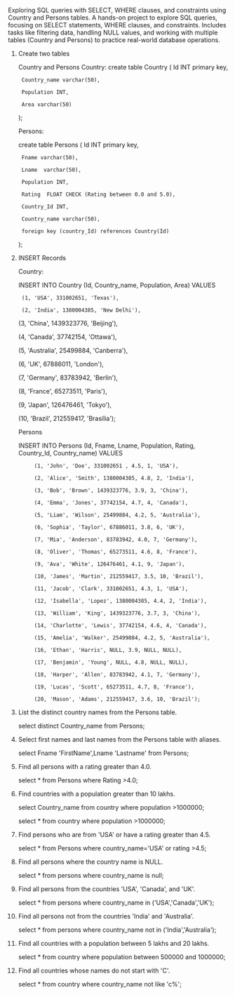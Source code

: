Exploring SQL queries with SELECT, WHERE clauses, and constraints using Country and Persons tables.
A hands-on project to explore SQL queries, focusing on SELECT statements, WHERE clauses, and constraints. Includes tasks like filtering data, handling NULL values, and working with multiple tables (Country and Persons) to practice real-world database operations.

1. Create two tables
   
   Country and Persons
   Country:
     create table Country 
      (
	      Id INT primary key,
   
        Country_name varchar(50),

        Population INT,
   
        Area varchar(50)   
      );
   
   Persons:
   
      create table Persons
         (
	      Id INT primary key,
     
        Fname varchar(50),
      
        Lname  varchar(50),
   
        Population INT,
   
        Rating  FLOAT CHECK (Rating between 0.0 and 5.0),
   
        Country_Id INT,
   
        Country_name varchar(50),
   
        foreign key (country_Id) references Country(Id)
      );
   
2. INSERT Records
   
    Country:
   
    INSERT INTO Country (Id, Country_name, Population, Area) VALUES
   
        (1, 'USA', 331002651, 'Texas'),
   
        (2, 'India', 1380004385, 'New Delhi'),
   
   	(3, 'China', 1439323776, 'Beijing'),
   
	(4, 'Canada', 37742154, 'Ottawa'),
   
	(5, 'Australia', 25499884, 'Canberra'),

	(6, 'UK', 67886011, 'London'),

	(7, 'Germany', 83783942, 'Berlin'),
   
	(8, 'France', 65273511, 'Paris'),
   
	(9, 'Japan', 126476461, 'Tokyo'),
   
	(10, 'Brazil', 212559417, 'Brasília');
   
   Persons
   
    INSERT INTO Persons (Id, Fname, Lname, Population, Rating, Country_Id, Country_name) VALUES
   
			(1, 'John', 'Doe', 331002651 , 4.5, 1, 'USA'),
     
			(2, 'Alice', 'Smith', 1380004385, 4.8, 2, 'India'),
   
			(3, 'Bob', 'Brown', 1439323776, 3.9, 3, 'China'),
     
			(4, 'Emma', 'Jones', 37742154, 4.7, 4, 'Canada'),   
   
			(5, 'Liam', 'Wilson', 25499884, 4.2, 5, 'Australia'),
   
			(6, 'Sophia', 'Taylor', 67886011, 3.8, 6, 'UK'),
   
			(7, 'Mia', 'Anderson', 83783942, 4.0, 7, 'Germany'),
   
			(8, 'Oliver', 'Thomas', 65273511, 4.6, 8, 'France'),
   
			(9, 'Ava', 'White', 126476461, 4.1, 9, 'Japan'),
   
			(10, 'James', 'Martin', 212559417, 3.5, 10, 'Brazil'),
   
			(11, 'Jacob', 'Clark', 331002651, 4.3, 1, 'USA'),
   
			(12, 'Isabella', 'Lopez', 1380004385, 4.4, 2, 'India'),
   
			(13, 'William', 'King', 1439323776, 3.7, 3, 'China'),
   
			(14, 'Charlotte', 'Lewis', 37742154, 4.6, 4, 'Canada'),
   
			(15, 'Amelia', 'Walker', 25499884, 4.2, 5, 'Australia'),
   
			(16, 'Ethan', 'Harris', NULL, 3.9, NULL, NULL),
   
			(17, 'Benjamin', 'Young', NULL, 4.8, NULL, NULL),
   
			(18, 'Harper', 'Allen', 83783942, 4.1, 7, 'Germany'),
   
			(19, 'Lucas', 'Scott', 65273511, 4.7, 8, 'France'),
   
			(20, 'Mason', 'Adams', 212559417, 3.6, 10, 'Brazil');   


3. List the distinct country names from the Persons table.
   
    select distinct Country_name  from Persons;
   
4. Select first names and last names from the Persons table with aliases.
   
    select Fname  'FirstName',Lname 'Lastname'  from Persons;

5. Find all persons with a rating greater than 4.0.
    
    select * from Persons where Rating >4.0;

6. Find countries with a population greater than 10 lakhs.
    
    select Country_name from country where population >1000000;
    
    select * from country where population >1000000;
    
   
7. Find persons who are from 'USA' or have a rating greater than 4.5.
    
     select *  from Persons where country_name='USA' or rating >4.5;
    
   
8. Find all persons where the country name is NULL.
    
    select * from persons where country_name is null;
     
9. Find all persons from the countries 'USA', 'Canada', and 'UK'.
    
     select * from persons where country_name in ('USA','Canada','UK');
    
10. Find all persons not from the countries 'India' and 'Australia'.
    
      select * from persons where country_name not in ('India','Australia');
    
11. Find all countries with a population between 5 lakhs and 20 lakhs.
    
      select * from country where population between 500000 and 1000000;
    
12. Find all countries whose names do not start with 'C'.
    
     select * from country where country_name not like 'c%';

   
